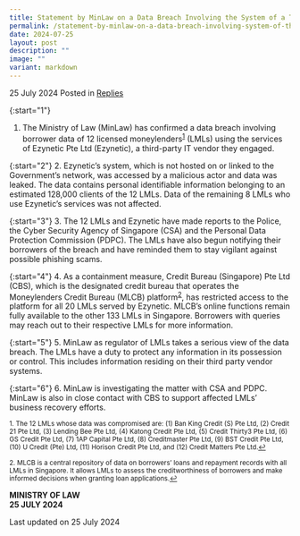 ```yaml
---
title: Statement by MinLaw on a Data Breach Involving the System of a Third-Party IT Vendor Engaged by Licensed Moneylenders
permalink: /statement-by-minlaw-on-a-data-breach-involving-system-of-third-party-it-vendor-engaged-by-lmls/
date: 2024-07-25
layout: post
description: ""
image: ""
variant: markdown
---
```

25 July 2024 Posted in [Replies](/news/replies)  

{:start="1"}
1. The Ministry of Law (MinLaw) has confirmed a data breach involving borrower data of 12 licensed moneylenders<sup><a href="#fn1" id="ref1">1</a></sup> (LMLs) using the services of Ezynetic Pte Ltd (Ezynetic), a third-party IT vendor they engaged.

{:start="2"}
2. Ezynetic’s system, which is not hosted on or linked to the Government’s network, was accessed by a malicious actor and data was leaked. The data contains personal identifiable information belonging to an estimated 128,000 clients of the 12 LMLs. Data of the remaining 8 LMLs who use Ezynetic’s services was not affected. 

{:start="3"}
3. The 12 LMLs and Ezynetic have made reports to the Police, the Cyber Security Agency of Singapore (CSA) and the Personal Data Protection Commission (PDPC). The LMLs have also begun notifying their borrowers of the breach and have reminded them to stay vigilant against possible phishing scams.

{:start="4"}
4. As a containment measure, Credit Bureau (Singapore) Pte Ltd (CBS), which is the designated credit bureau that operates the Moneylenders Credit Bureau (MLCB) platform<sup><a href="#fn2" id="ref2">2</a></sup>, has restricted access to the platform for all 20 LMLs served by Ezynetic. MLCB’s online functions remain fully available to the other 133 LMLs in Singapore. Borrowers with queries may reach out to their respective LMLs for more information.

{:start="5"}
5. MinLaw as regulator of LMLs takes a serious view of the data breach. The LMLs have a duty to protect any information in its possession or control. This includes information residing on their third party vendor systems.

{:start="6"}
6. MinLaw is investigating the matter with CSA and PDPC. MinLaw is also in close contact with CBS to support affected LMLs’ business recovery efforts. 

<p><sup id="fn1">1. The 12 LMLs whose data was compromised are: (1) Ban King Credit (S) Pte Ltd, (2) Credit 21 Pte Ltd, (3) Lending Bee Pte Ltd, (4) Katong Credit Pte Ltd, (5) Credit Thirty3 Pte Ltd, (6) GS Credit Pte Ltd, (7) 1AP Capital Pte Ltd, (8) Creditmaster Pte Ltd, (9) BST Credit Pte Ltd, (10) U Credit (Pte) Ltd, (11) Horison Credit Pte Ltd, and (12) Credit Matters Pte Ltd.<a href="#ref1" title="Jump back to footnote 1 in the text.">↩</a></sup></p>

<p><sup id="fn2">2. MLCB is a central repository of data on borrowers’ loans and repayment records with all LMLs in Singapore. It allows LMLs to assess the creditworthiness of borrowers and make informed decisions when granting loan applications.<a href="#ref2" title="Jump back to footnote 2 in the text.">↩</a></sup></p>

**MINISTRY OF LAW<br>
25 JULY 2024**

<p class="right-side-updated">Last updated on 25 July 2024</p>
